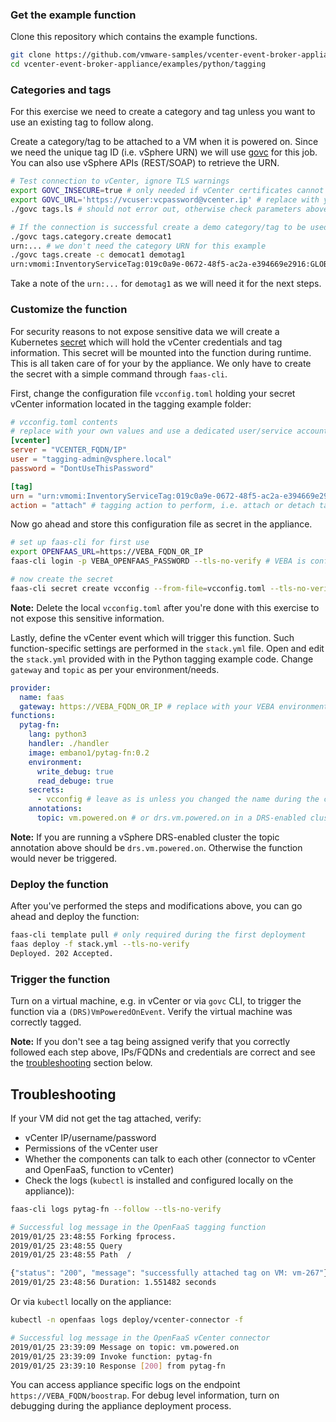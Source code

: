 ### Get the example function

Clone this repository which contains the example functions. 

```bash
git clone https://github.com/vmware-samples/vcenter-event-broker-appliance
cd vcenter-event-broker-appliance/examples/python/tagging
```

### Categories and tags

For this exercise we need to create a category and tag unless you want to use an existing tag to follow along.

Create a category/tag to be attached to a VM when it is powered on. Since we need the unique tag ID (i.e. vSphere URN) we will use [govc](https://github.com/vmware/govmomi/tree/master/govc) for this job. You can also use vSphere APIs (REST/SOAP) to retrieve the URN.

```bash
# Test connection to vCenter, ignore TLS warnings
export GOVC_INSECURE=true # only needed if vCenter certificates cannot be verified
export GOVC_URL='https://vcuser:vcpassword@vcenter.ip' # replace with your environment details
./govc tags.ls # should not error out, otherwise check parameters above

# If the connection is successful create a demo category/tag to be used by the function
./govc tags.category.create democat1
urn:... # we don't need the category URN for this example
./govc tags.create -c democat1 demotag1
urn:vmomi:InventoryServiceTag:019c0a9e-0672-48f5-ac2a-e394669e2916:GLOBAL
```

Take a note of the `urn:...` for `demotag1` as we will need it for the next steps.

### Customize the function

For security reasons to not expose sensitive data we will create a Kubernetes [secret](https://kubernetes.io/docs/concepts/configuration/secret/) which will hold the vCenter credentials and tag information. This secret will be mounted into the function during runtime. This is all taken care of for your by the appliance. We only have to create the secret with a simple command through `faas-cli`.

First, change the configuration file `vcconfig.toml` holding your secret vCenter information located in the tagging example folder:

```toml
# vcconfig.toml contents
# replace with your own values and use a dedicated user/service account with permissions to tag VMs if possible
[vcenter]
server = "VCENTER_FQDN/IP"
user = "tagging-admin@vsphere.local"
password = "DontUseThisPassword"

[tag]
urn = "urn:vmomi:InventoryServiceTag:019c0a9e-0672-48f5-ac2a-e394669e2916:GLOBAL" # replace with the one noted above
action = "attach" # tagging action to perform, i.e. attach or detach tag
```

Now go ahead and store this configuration file as secret in the appliance.

```bash
# set up faas-cli for first use
export OPENFAAS_URL=https://VEBA_FQDN_OR_IP
faas-cli login -p VEBA_OPENFAAS_PASSWORD --tls-no-verify # VEBA is configured with authentication, pass in the password used during the VEBA deployment process

# now create the secret
faas-cli secret create vcconfig --from-file=vcconfig.toml --tls-no-verify
```

**Note:** Delete the local `vcconfig.toml` after you're done with this exercise to not expose this sensitive information.

Lastly, define the vCenter event which will trigger this function. Such function-specific settings are performed in the `stack.yml` file. Open and edit the `stack.yml` provided with in the Python tagging example code. Change `gateway` and `topic` as per your environment/needs.

```yaml
provider:
  name: faas
  gateway: https://VEBA_FQDN_OR_IP # replace with your VEBA environment
functions:
  pytag-fn:
    lang: python3
    handler: ./handler
    image: embano1/pytag-fn:0.2
    environment:
      write_debug: true
      read_debuge: true
    secrets:
      - vcconfig # leave as is unless you changed the name during the creation of the vCenter credentials secrets above
    annotations:
      topic: vm.powered.on # or drs.vm.powered.on in a DRS-enabled cluster
```

**Note:** If you are running a vSphere DRS-enabled cluster the topic annotation above should be `drs.vm.powered.on`. Otherwise the function would never be triggered.

### Deploy the function

After you've performed the steps and modifications above, you can go ahead and deploy the function:

```bash
faas-cli template pull # only required during the first deployment
faas deploy -f stack.yml --tls-no-verify
Deployed. 202 Accepted.
```

### Trigger the function

Turn on a virtual machine, e.g. in vCenter or via `govc` CLI, to trigger the function via a `(DRS)VmPoweredOnEvent`. Verify the virtual machine was correctly tagged.

**Note:** If you don't see a tag being assigned verify that you correctly followed each step above, IPs/FQDNs and credentials are correct and see the [troubleshooting](#troubleshooting) section below.

## Troubleshooting

If your VM did not get the tag attached, verify:

- vCenter IP/username/password
- Permissions of the vCenter user
- Whether the components can talk to each other (connector to vCenter and OpenFaaS, function to vCenter)
- Check the logs (`kubectl` is installed and configured locally on the appliance)):

```bash
faas-cli logs pytag-fn --follow --tls-no-verify 

# Successful log message in the OpenFaaS tagging function
2019/01/25 23:48:55 Forking fprocess.
2019/01/25 23:48:55 Query
2019/01/25 23:48:55 Path  /

{"status": "200", "message": "successfully attached tag on VM: vm-267"}
2019/01/25 23:48:56 Duration: 1.551482 seconds
```

Or via `kubectl` locally on the appliance:

```bash
kubectl -n openfaas logs deploy/vcenter-connector -f

# Successful log message in the OpenFaaS vCenter connector
2019/01/25 23:39:09 Message on topic: vm.powered.on
2019/01/25 23:39:09 Invoke function: pytag-fn
2019/01/25 23:39:10 Response [200] from pytag-fn
```

You can access appliance specific logs on the endpoint `https://VEBA_FQDN/boostrap`. For debug level information, turn on debugging during the appliance deployment process.